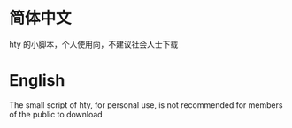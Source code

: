 # 简体中文

hty 的小脚本，个人使用向，不建议社会人士下载


# English

The small script of hty, for personal use, is not recommended for members of the public to download